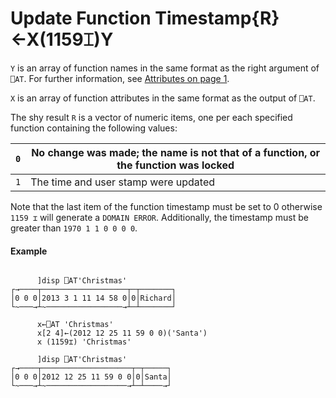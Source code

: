 




<h1 class="heading"><span class="name">Update Function Timestamp</span><span class="command">{R}←X(1159⌶)Y</span></h1>

`Y` is an array of function names in the same format as the right argument of `⎕AT`. For further information, see [Attributes on page 1](../../system-functions/system-functions-a-z/system-functions-a-z/at.md).


`X` is an array of function attributes in the same format as the output of `⎕AT`.


The shy result `R` is a vector of numeric items, one per each specified function containing the following values:

| `0` | No change was made; the name is not that of a function, or the function was locked |
| --- | ---  |
| `1` | The time and user stamp were updated |



Note that the last item of the function timestamp must be set to 0 otherwise `1159 ⌶` will generate a `DOMAIN ERROR`. Additionally, the timestamp must be greater than `1970 1 1 0 0 0 0`.

#### Example
```apl

      ]disp ⎕AT'Christmas'
┌→────┬───────────────────┬─┬───────┐
│0 0 0│2013 3 1 11 14 58 0│0│Richard│
└~───→┴~─────────────────→┴─┴───────┘
      
	  x←⎕AT 'Christmas'
      x[2 4]←(2012 12 25 11 59 0 0)('Santa')
      x (1159⌶) 'Christmas'
      
	  ]disp ⎕AT'Christmas'
┌→────┬────────────────────┬─┬─────┐
│0 0 0│2012 12 25 11 59 0 0│0│Santa│
└~───→┴~──────────────────→┴─┴────→┘
```


